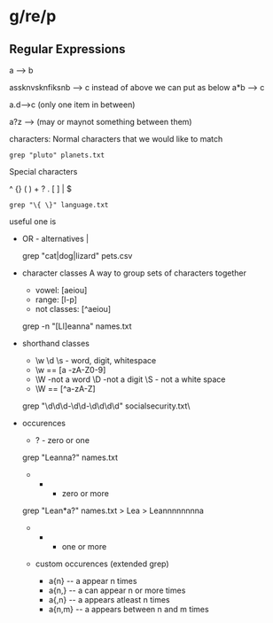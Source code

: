 

# g/re/p


## Regular Expressions


a --> b

assknvsknfiksnb --> c
instead of above we can put as below
a*b --> c

a.d-->c (only one item in between)

a?z --> (may or maynot something between them)

characters:
Normal characters that we would like to match

	grep "pluto" planets.txt

Special characters

\^ {} ( ) + ? . [ ] | $

	grep "\{ \}" language.txt



useful one is 
- OR - alternatives |

	grep "cat|dog|lizard" pets.csv

- character classes
  A way to group sets of characters together
	- vowel: [aeiou]
	- range: [l-p]
	- not classes: [^aeiou]

	grep -n "[Ll]eanna" names.txt

- shorthand classes

	- \w \d \s  - word, digit, whitespace
	- \w == [a -zA-Z0-9]
	- \W -not a word \D -not a digit \S - not a white space
	- \W == [^a-zA-Z]

	grep "\d\d\d-\d\d-\d\d\d\d" socialsecurity.txt\

- occurences

	- ? - zero or one

	grep "Leanna?" names.txt

	- * -  zero or more

	grep "Lean*a?" names.txt
		> Lea
		> Leannnnnnnna

	- + - one or more


	- custom occurences (extended grep)
		- a{n} -- a appear n times
		- a{n,} -- a can appear n or more times
		- a{,n} -- a appears atleast n times
		- a{n,m} -- a appears between n and m times

